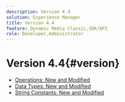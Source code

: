 ```yaml
---
description: Version 4.4
solution: Experience Manager
title: Version 4.4
feature: Dynamic Media Classic,SDK/API
role: Developer,Administrator
---
```


# Version 4.4{#version}

* [Operations: New and Modified](r-4-4-operations.md)
* [Data Types: New and Modified](r-4-4-types.md)
* [String Constants: New and Modified](r-4-4-string-constants.md)
